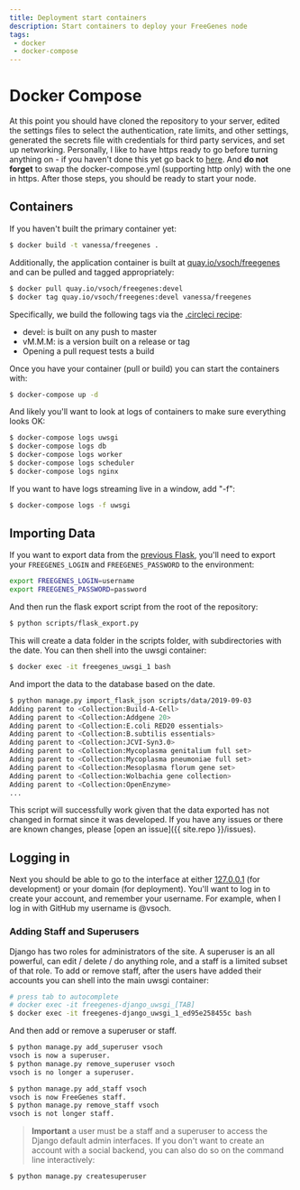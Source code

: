 ```yaml
---
title: Deployment start containers
description: Start containers to deploy your FreeGenes node
tags: 
 - docker
 - docker-compose
---
```


# Docker Compose

At this point you should have cloned the repository to your server, edited the settings files to select the authentication, rate limits, and other settings, generated the secrets file with credentials for third party services, and set up networking. Personally, I like to have https ready to go before turning anything on - if you haven't done this yet
go back to [here](https://vsoch.github.io/freegenes/docs/development/setup#domain-name). And **do not forget** to swap the docker-compose.yml (supporting http only) with the one in https. After those steps, you should be ready to start your node. 

## Containers

If you haven't built the primary container yet:

```bash
$ docker build -t vanessa/freegenes .
```

Additionally, the application container is built at [quay.io/vsoch/freegenes](https://quay.io/repository/vsoch/freegenes) and can be pulled and tagged appropriately:

```bash
$ docker pull quay.io/vsoch/freegenes:devel
$ docker tag quay.io/vsoch/freegenes:devel vanessa/freegenes
```

Specifically, we build the following tags via the [.circleci recipe](https://github.com/vsoch/freegenes/blob/master/.circleci/config.yml):

 - devel: is built on any push to master
 - vM.M.M: is a version built on a release or tag
 - Opening a pull request tests a build

Once you have your container (pull or build) you can start the containers with:

```bash
$ docker-compose up -d
```

And likely you'll want to look at logs of containers to make sure everything looks OK:

```bash
$ docker-compose logs uwsgi
$ docker-compose logs db
$ docker-compose logs worker
$ docker-compose logs scheduler
$ docker-compose logs nginx
```

If you want to have logs streaming live in a window, add "-f":

```bash
$ docker-compose logs -f uwsgi
```

## Importing Data

If you want to export data from the [previous Flask](), you'll need to export your
`FREEGENES_LOGIN` and `FREEGENES_PASSWORD` to the environment:

```bash
export FREEGENES_LOGIN=username
export FREEGENES_PASSWORD=password
```

And then run the flask export script from the root of the repository:

```bash
$ python scripts/flask_export.py
```

This will create a data folder in the scripts folder, with subdirectories with the date.
You can then shell into the uwsgi container:

```bash
$ docker exec -it freegenes_uwsgi_1 bash
```

And import the data to the database based on the date.

```bash
$ python manage.py import_flask_json scripts/data/2019-09-03
Adding parent to <Collection:Build-A-Cell>
Adding parent to <Collection:Addgene 20>
Adding parent to <Collection:E.coli RED20 essentials>
Adding parent to <Collection:B.subtilis essentials>
Adding parent to <Collection:JCVI-Syn3.0>
Adding parent to <Collection:Mycoplasma genitalium full set>
Adding parent to <Collection:Mycoplasma pneumoniae full set>
Adding parent to <Collection:Mesoplasma florum gene set>
Adding parent to <Collection:Wolbachia gene collection>
Adding parent to <Collection:OpenEnzyme>
...
```

This script will successfully work given that the data exported has not changed in
format since it was developed. If you have any issues or there are known changes, please
[open an issue]({{ site.repo }}/issues).

## Logging in

Next you should be able to go to the interface at either [127.0.0.1](127.0.0.1) (for development)
or your domain (for deployment). You'll want to log in to create your account, and remember
your username. For example, when I log in with GitHub my username is @vsoch.

### Adding Staff and Superusers

Django has two roles for administrators of the site. A superuser is an all powerful, can
edit / delete / do anything role, and a staff is a limited subset of that role. To add or remove
staff, after the users have added their accounts you can shell into the main uwsgi container:

```bash
# press tab to autocomplete
# docker exec -it freegenes-django_uwsgi_[TAB]
$ docker exec -it freegenes-django_uwsgi_1_ed95e258455c bash
```

And then add or remove a superuser or staff.

```bash
$ python manage.py add_superuser vsoch
vsoch is now a superuser.
$ python manage.py remove_superuser vsoch
vsoch is no longer a superuser.
```
```bash
$ python manage.py add_staff vsoch
vsoch is now FreeGenes staff.
$ python manage.py remove_staff vsoch
vsoch is not longer staff.
```

> **Important** a user must be a staff and a superuser to access the Django default admin interfaces. If you don't want to create an account with a social backend, you can also do so on the command line interactively:

```bash
$ python manage.py createsuperuser
```


